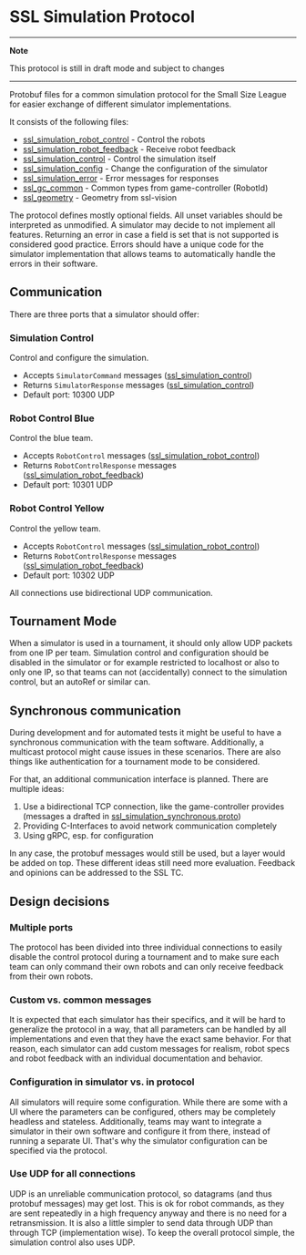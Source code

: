 # SSL Simulation Protocol

---
**Note**

This protocol is still in draft mode and subject to changes

---

Protobuf files for a common simulation protocol for the Small Size League for easier exchange of different
simulator implementations.

It consists of the following files:

* [ssl_simulation_robot_control](./proto/ssl_simulation_robot_control.proto) - Control the robots
* [ssl_simulation_robot_feedback](./proto/ssl_simulation_robot_feedback.proto) - Receive robot feedback
* [ssl_simulation_control](./proto/ssl_simulation_control.proto) - Control the simulation itself
* [ssl_simulation_config](./proto/ssl_simulation_config.proto) - Change the configuration of the simulator
* [ssl_simulation_error](./proto/ssl_simulation_error.proto) - Error messages for responses
* [ssl_gc_common](./proto/ssl_gc_common.proto) - Common types from game-controller (RobotId) 
* [ssl_geometry](./proto/ssl_vision_geometry.proto) - Geometry from ssl-vision

The protocol defines mostly optional fields. All unset variables should be interpreted as unmodified.
A simulator may decide to not implement all features. Returning an error in case a field is set that is not
supported is considered good practice.
Errors should have a unique code for the simulator implementation that allows teams to automatically handle the
errors in their software.

## Communication

There are three ports that a simulator should offer:

### Simulation Control
Control and configure the simulation.

* Accepts `SimulatorCommand` messages ([ssl_simulation_control](./proto/ssl_simulation_control.proto))
* Returns `SimulatorResponse` messages ([ssl_simulation_control](./proto/ssl_simulation_control.proto))
* Default port: 10300 UDP

### Robot Control Blue
Control the blue team.

* Accepts `RobotControl` messages ([ssl_simulation_robot_control](./proto/ssl_simulation_robot_control.proto))
* Returns `RobotControlResponse` messages ([ssl_simulation_robot_feedback](./proto/ssl_simulation_robot_feedback.proto))
* Default port: 10301 UDP

### Robot Control Yellow
Control the yellow team.

* Accepts `RobotControl` messages ([ssl_simulation_robot_control](./proto/ssl_simulation_robot_control.proto))
* Returns `RobotControlResponse` messages ([ssl_simulation_robot_feedback](./proto/ssl_simulation_robot_feedback.proto))
* Default port: 10302 UDP

All connections use bidirectional UDP communication.

## Tournament Mode

When a simulator is used in a tournament, it should only allow UDP packets from one IP per team.
Simulation control and configuration should be disabled in the simulator or for example restricted to localhost
or also to only one IP, so that teams can not (accidentally) connect to the simulation control, but
an autoRef or similar can.

## Synchronous communication

During development and for automated tests it might be useful to have a synchronous communication with the team software.
Additionally, a multicast protocol might cause issues in these scenarios.
There are also things like authentication for a tournament mode to be considered.

For that, an additional communication interface is planned. There are multiple ideas:
1. Use a bidirectional TCP connection, like the game-controller provides (messages a drafted in [ssl_simulation_synchronous.proto](./proto/ssl_simulation_synchronous.proto))
1. Providing C-Interfaces to avoid network communication completely
1. Using gRPC, esp. for configuration

In any case, the protobuf messages would still be used, but a layer would be added on top.
These different ideas still need more evaluation. Feedback and opinions can be addressed to the SSL TC.

## Design decisions

### Multiple ports
The protocol has been divided into three individual connections to easily disable the control protocol during
a tournament and to make sure each team can only command their own robots and can only receive feedback from their
own robots.

### Custom vs. common messages
It is expected that each simulator has their specifics, and it will be hard to generalize the protocol in a way,
that all parameters can be handled by all implementations and even that they have the exact same behavior.
For that reason, each simulator can add custom messages for realism, robot specs and robot feedback with
an individual documentation and behavior.

### Configuration in simulator vs. in protocol
All simulators will require some configuration. While there are some with a UI where the parameters can be
configured, others may be completely headless and stateless.
Additionally, teams may want to integrate a simulator in their own software and configure it from there, instead
of running a separate UI.
That's why the simulator configuration can be specified via the protocol.

### Use UDP for all connections
UDP is an unreliable communication protocol, so datagrams (and thus protobuf messages) may get lost.
This is ok for robot commands, as they are sent repeatedly in a high frequency anyway and there is no need for 
a retransmission.
It is also a little simpler to send data through UDP than through TCP (implementation wise).
To keep the overall protocol simple, the simulation control also uses UDP.
